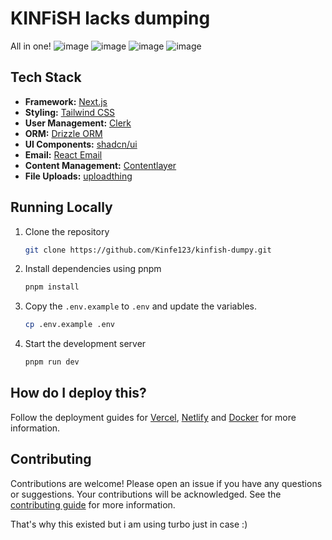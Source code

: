 # KINFiSH lacks dumping 

All in one!
![image](https://github.com/Kinfe123/kinfish-dumpy/assets/65047246/ae13f1c6-1b94-40b7-800b-b82a837a2148)
![image](https://github.com/Kinfe123/kinfish-dumpy/assets/65047246/2ec255f4-9a43-419a-95fb-b91907680116)
![image](https://github.com/Kinfe123/kinfish-dumpy/assets/65047246/e3278f44-e10d-4ab6-b41b-13eac90a7707)
![image](https://github.com/Kinfe123/kinfish-dumpy/assets/65047246/073b5c9b-c30a-456f-9d3b-64237d44060a)





## Tech Stack

- **Framework:** [Next.js](https://nextjs.org)
- **Styling:** [Tailwind CSS](https://tailwindcss.com)
- **User Management:** [Clerk](https://clerk.com)
- **ORM:** [Drizzle ORM](https://orm.drizzle.team)
- **UI Components:** [shadcn/ui](https://ui.shadcn.com)
- **Email:** [React Email](https://react.email)
- **Content Management:** [Contentlayer](https://www.contentlayer.dev)
- **File Uploads:** [uploadthing](https://uploadthing.com)
## Running Locally

1. Clone the repository

   ```bash
   git clone https://github.com/Kinfe123/kinfish-dumpy.git
   ```

2. Install dependencies using pnpm

   ```bash
   pnpm install
   ```

3. Copy the `.env.example` to `.env` and update the variables.

   ```bash
   cp .env.example .env
   ```

4. Start the development server

   ```bash
   pnpm run dev
   ```



## How do I deploy this?

Follow the deployment guides for [Vercel](https://create.t3.gg/en/deployment/vercel), [Netlify](https://create.t3.gg/en/deployment/netlify) and [Docker](https://create.t3.gg/en/deployment/docker) for more information.

## Contributing

Contributions are welcome! Please open an issue if you have any questions or suggestions. Your contributions will be acknowledged. See the [contributing guide](./CONTRIBUTING.md) for more information.

That's why this existed but i am using turbo just in case :)
